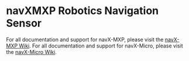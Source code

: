 # navXMXP Robotics Navigation Sensor
For all documentation and support for navX-MXP, please visit the [navX-MXP Wiki](http://navx-mxp.kauailabs.com).
For all documentation and support for navX-Micro, please visit the [navX-Micro Wiki](http://navx-mxp.kauailabs.com).
